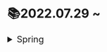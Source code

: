 # 📚2022.07.29 ~

<details>
<summary style="font-size: 20px"> Spring </summary>
<div markdown="1">

 + [Spring Security란?](/Spring/spring-security.md)

</div>
</details>

